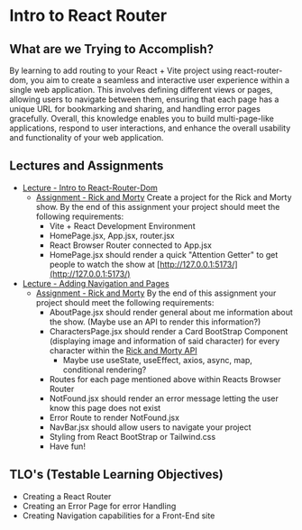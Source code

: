 # Intro to React Router

## What are we Trying to Accomplish?

By learning to add routing to your React + Vite project using react-router-dom, you aim to create a seamless and interactive user experience within a single web application. This involves defining different views or pages, allowing users to navigate between them, ensuring that each page has a unique URL for bookmarking and sharing, and handling error pages gracefully. Overall, this knowledge enables you to build multi-page-like applications, respond to user interactions, and enhance the overall usability and functionality of your web application.

## Lectures and Assignments

- [Lecture - Intro to React-Router-Dom](./1-intro-react-router.md)
  - [Assignment - Rick and Morty](.) Create a project for the Rick and Morty show. By the end of this assignment your project should meet the following requirements:
    - Vite + React Development Environment
    - HomePage.jsx, App.jsx, router.jsx
    - React Browser Router connected to App.jsx
    - HomePage.jsx should render a quick "Attention Getter" to get people to watch the show at [http://127.0.0.1:5173/](http://127.0.0.1:5173/)
- [Lecture - Adding Navigation and Pages](./2-adding-router-pages.md)
  - [Assignment - Rick and Morty](.) By the end of this assignment your project should meet the following requirements:
    - AboutPage.jsx should render general about me information about the show. (Maybe use an API to render this information?)
    - CharactersPage.jsx should render a Card BootStrap Component (displaying image and information of said character) for every character within the [Rick and Morty API](https://rickandmortyapi.com/)
      - Maybe use useState, useEffect, axios, async, map, conditional rendering?
    - Routes for each page mentioned above within Reacts Browser Router
    - NotFound.jsx should render an error message letting the user know this page does not exist
    - Error Route to render NotFound.jsx
    - NavBar.jsx should allow users to navigate your project
    - Styling from React BootStrap or Tailwind.css
    - Have fun!

## TLO's (Testable Learning Objectives)

- Creating a React Router
- Creating an Error Page for error Handling
- Creating Navigation capabilities for a Front-End site
